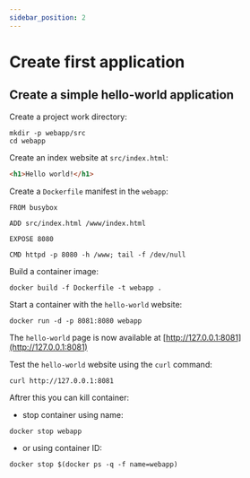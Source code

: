 ```yaml
---
sidebar_position: 2
---
```


# Create first application

## Create a simple hello-world application

Create a project work directory:

```shell
mkdir -p webapp/src
cd webapp
```

Create an index website at `src/index.html`:

```html title="src/index.html"
<h1>Hello world!</h1>
```

Create a `Dockerfile` manifest in the `webapp`:

```docker title="./Dockerfile"
FROM busybox

ADD src/index.html /www/index.html

EXPOSE 8080

CMD httpd -p 8080 -h /www; tail -f /dev/null
```

Build a container image:

```shell
docker build -f Dockerfile -t webapp .
```

Start a container with the `hello-world` website:

```shell
docker run -d -p 8081:8080 webapp
```
The `hello-world` page is now available at [http://127.0.0.1:8081](http://127.0.0.1:8081)

Test the `hello-world` website using the `curl` command:

```shell
curl http://127.0.0.1:8081
```
Aftrer this you can kill container:

- stop container using name:
```shell
docker stop webapp
```

- or using container ID:
```shell
docker stop $(docker ps -q -f name=webapp)
```

